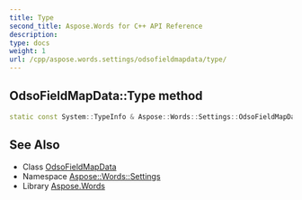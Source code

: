 ```yaml
---
title: Type
second_title: Aspose.Words for C++ API Reference
description: 
type: docs
weight: 1
url: /cpp/aspose.words.settings/odsofieldmapdata/type/
---
```

## OdsoFieldMapData::Type method




```cpp
static const System::TypeInfo & Aspose::Words::Settings::OdsoFieldMapData::Type()
```

## See Also

* Class [OdsoFieldMapData](../)
* Namespace [Aspose::Words::Settings](../../)
* Library [Aspose.Words](../../../)
